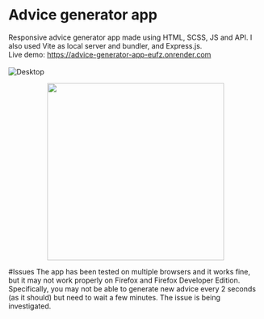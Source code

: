 # Advice generator app
Responsive advice generator app made using HTML, SCSS, JS and API. I also used Vite as local server and bundler, and Express.js. 
<br>
Live demo: https://advice-generator-app-eufz.onrender.com
<br>
<br>
![Desktop](https://github.com/FlavioAlfonzetti/advice-generator-app-main/assets/107587774/67e88c65-cb8b-4143-9bbf-382a41e49b32)
<p align="center">
  <img src="https://github.com/FlavioAlfonzetti/advice-generator-app-main/assets/107587774/857bc9c4-2c3c-4125-8b06-bf38787ce662" | width="350px">
</p>

#Issues
The app has been tested on multiple browsers and it works fine, but it may not work properly on Firefox and Firefox Developer Edition. Specifically, you may not be able to generate new advice every 2 seconds (as it should) but need to wait a few minutes. The issue is being investigated.
